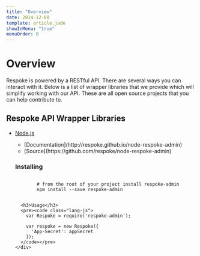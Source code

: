```yaml
---
title: "Overview"
date: 2014-12-08
template: article.jade
showInMenu: "true"
menuOrder: 0
---
```


# Overview

Respoke is powered by a RESTful API. There are several ways you can interact
with it. Below is a list of wrapper libraries that we provide which will
simplify working with our API. These are all open source projects that you can
help contribute to.

## Respoke API Wrapper Libraries

<ul class="accordion-tabs">
  <li class="tab-header-and-content">
    <a href="#" class="tab-link">Node.js</a>
    <div class="tab-content">
      <p>
        <ul>
          <li>[Documentation](http://respoke.github.io/node-respoke-admin)</li>
          <li>[Source](https://github.com/respoke/node-respoke-admin)</li>
        </ul>
      </p>
      <h3>Installing</h3>
      <pre><code class="lang-sh">
        # from the root of your project install respoke-admin
        npm install --save respoke-admin
      </code></pre>

      <h3>Usage</h3>
      <pre><code class="lang-js">
        var Respoke = require('respoke-admin');

        var respoke = new Respoke({
          'App-Secret': appSecret
        });
      </code></pre>
    </div>
  </li>
</ul>
